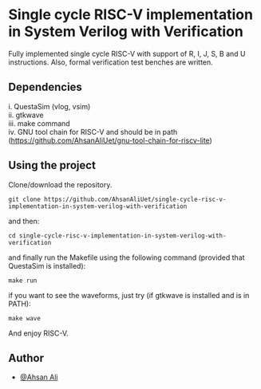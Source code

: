 # Single cycle RISC-V implementation in System Verilog with Verification
Fully implemented single cycle RISC-V with support of R, I, J, S, B and U instructions. Also, formal verification test benches are written.  

## Dependencies
i. QuestaSim (vlog, vsim)  
ii. gtkwave  
iii. make command  
iv. GNU tool chain for RISC-V and should be in path  (https://github.com/AhsanAliUet/gnu-tool-chain-for-riscv-lite)

## Using the project
Clone/download the repository.  
```
git clone https://github.com/AhsanAliUet/single-cycle-risc-v-implementation-in-system-verilog-with-verification
```
and then:
```
cd single-cycle-risc-v-implementation-in-system-verilog-with-verification
```

and finally run the Makefile using the following command (provided that QuestaSim is installed):
```
make run
```

if you want to see the waveforms, just try (if gtkwave is installed and is in PATH):
```
make wave
```

And enjoy RISC-V.

## Author
- [@Ahsan Ali](https://github.com/AhsanAliUet)
